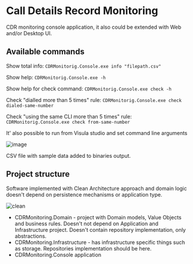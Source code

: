 # Call Details Record Monitoring

CDR monitoring console application, it also could be extended with Web and/or Desktop UI.

## Available commands

Show total info: `CDRMonitorig.Console.exe info "filepath.csv"`

Show help: `CDRMonitorig.Console.exe -h`

Show help for check command: `CDRMonitorig.Console.exe check -h`

Check "dialled more than 5 times" rule: `CDRMonitorig.Console.exe check dialed-same-number`

Check "using the same CLI more than 5 times" rule: `CDRMonitorig.Console.exe check from-same-number`

It' also possible to run from Visula studio and set command line arguments

![image](https://user-images.githubusercontent.com/34780495/163286908-d0024f93-5a09-468d-8bef-daca92f287be.png)

CSV file with sample data added to binaries output.

## Project structure

Software implemented with Clean Architecture approach and domain logic doesn't depend on persistence mechanisms or application type.

![clean](https://user-images.githubusercontent.com/34780495/163287664-8f2133c3-7c8f-49b8-a21a-660fc10e449b.png)

- CDRMonitoring.Domain - project with Domain models, Value Objects and business rules. Doesn't not depend on Application and Infrastructure project. Doesn't contain repository implementation, only abstractions.
- CDRMonitoring.Infrastructure - has infrastructure specific things such as storage. Repositories implementation should be here.
- CDRMonitoring.Console application
